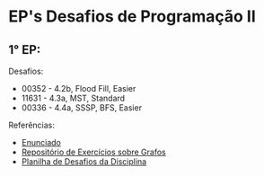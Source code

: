 # EP's Desafios de Programação II

## 1° EP:
Desafios:
* 00352 - 4.2b, Flood Fill, Easier
* 11631 - 4.3a, MST, Standard
* 00336 - 4.4a, SSSP, BFS, Easier

Referências:
* [Enunciado](https://docs.google.com/document/d/1PYuRHHg9lbdD778M17vAe2UfpFMBQtP7/edit)
* [Repositório de Exercícios sobre Grafos](https://cpbook.net/methodstosolve?oj=uva&topic=ch4&quality=all)
* [Planilha de Desafios da Disciplina](https://docs.google.com/spreadsheets/d/1_Ze0ZTENB7cVzwLEbviDZWMoeKls2C1P/edit#gid=596636628)

